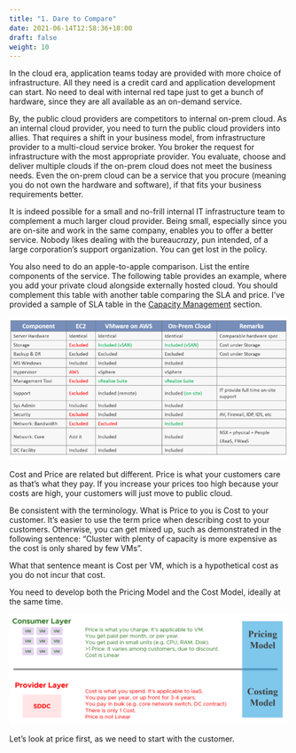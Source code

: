 ```yaml
---
title: "1. Dare to Compare"
date: 2021-06-14T12:58:36+10:00
draft: false
weight: 10
---
```


In the cloud era, application teams today are provided with more choice of infrastructure. All they need is a credit card and application development can start. No need to deal with internal red tape just to get a bunch of hardware, since they are all available as an on-demand service.

By, the public cloud providers are competitors to internal on-prem cloud. As an internal cloud provider, you need to turn the public cloud providers into allies. That requires a shift in your business model, from infrastructure provider to a multi-cloud service broker. You broker the request for infrastructure with the most appropriate provider. You evaluate, choose and deliver multiple clouds if the on-prem cloud does not meet the business needs. Even the on-prem cloud can be a service that you procure (meaning you do not own the hardware and software), if that fits your business requirements better.

It is indeed possible for a small and no-frill internal IT infrastructure team to complement a much larger cloud provider. Being small, especially since you are on-site and work in the same company, enables you to offer a better service. Nobody likes dealing with the bureau*crazy*, pun intended, of a large corporation’s support organization. You can get lost in the policy.

You also need to do an apple-to-apple comparison. List the entire components of the service. The following table provides an example, where you add your private cloud alongside externally hosted cloud. You should complement this table with another table comparing the SLA and price. I’ve provided a sample of SLA table in the [Capacity Management](/operations-management/chapter-3-capacity-management/1.3.3-capacity-planning) section.

![service comparison](1.5.1-fig-1.png)

Cost and Price are related but different. Price is what your customers care as that’s what they pay. If you increase your prices too high because your costs are high, your customers will just move to public cloud.

Be consistent with the terminology. What is Price to you is Cost to your customer. It’s easier to use the term price when describing cost to your customers. Otherwise, you can get mixed up, such as demonstrated in the following sentence: “Cluster with plenty of capacity is more expensive as the cost is only shared by few VMs”.

What that sentence meant is Cost per VM, which is a hypothetical cost as you do not incur that cost.

You need to develop both the Pricing Model and the Cost Model, ideally at the same time.

![consumer and provider demarcation](1.5.1-fig-2.png)

Let’s look at price first, as we need to start with the customer.